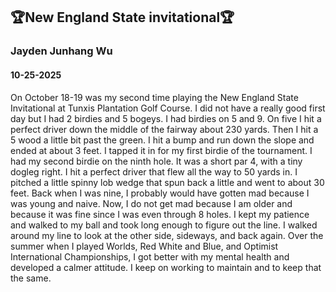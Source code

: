 ## 🏆New England State invitational🏆
### Jayden Junhang Wu 
#### 10-25-2025
On October 18-19 was my second time playing the New England State Invitational at Tunxis Plantation Golf Course. I did not have a really good first day but I had 2 birdies and 5 bogeys. I had birdies on 5 and 9. On five I hit a perfect driver down the middle of the fairway about 230 yards. Then I hit a 5 wood a little bit past the green. I hit a bump and run down the slope and ended at about 3 feet. I tapped it in for my first birdie of the tournament. I had my second birdie on the ninth hole. It was a short par 4, with a tiny dogleg right. I hit a perfect driver that flew all the way to 50 yards in. I pitched a little spinny lob wedge that spun back a little and went to about 30 feet. Back when I was nine, I probably would have gotten mad because I was young and naive. Now, I do not get mad because I am older and because it was fine since I was even through 8 holes. I kept my patience and walked to my ball and took long enough to figure out the line. I walked around my line to look at the other side, sideways, and back again. Over the summer when I played Worlds, Red White and Blue, and Optimist International Championships, I got better with my mental health and developed a calmer attitude. I keep on working to maintain and to keep that the same. 
